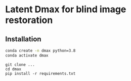 # Latent Dmax for blind image restoration

## Installation
```bash
conda create -n dmax python=3.8
conda activate dmax
```

```
git clone ...
cd dmax
pip install -r requirements.txt
```
